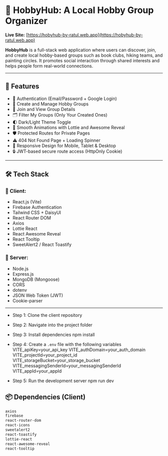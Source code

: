 # 🎯 HobbyHub: A Local Hobby Group Organizer

**Live Site:** [https://hobyhub-by-ratul.web.app](https://hobyhub-by-ratul.web.app)

**HobbyHub** is a full-stack web application where users can discover, join, and create local hobby-based groups such as book clubs, hiking teams, and painting circles. It promotes social interaction through shared interests and helps people form real-world connections.

---

## 🚀 Features

- 🔐 Authentication (Email/Password + Google Login)
- 📆 Create and Manage Hobby Groups
- 👥 Join and View Group Details
- 🗂️ Filter My Groups (Only Your Created Ones)
- 🌓 Dark/Light Theme Toggle
- 🧩 Smooth Animations with Lottie and Awesome Reveal
- 🛡️ Protected Routes for Private Pages
- ⚠️ 404 Not Found Page + Loading Spinner
- 📱 Responsive Design for Mobile, Tablet & Desktop
- 🔒 JWT-based secure route access (HttpOnly Cookie)

---

## 🛠️ Tech Stack

### 🔹 Client:
- React.js (Vite)
- Firebase Authentication
- Tailwind CSS + DaisyUI
- React Router DOM
- Axios
- Lottie React
- React Awesome Reveal
- React Tooltip
- SweetAlert2 / React Toastify

### 🔹 Server:
- Node.js
- Express.js
- MongoDB (Mongoose)
- CORS
- dotenv
- JSON Web Token (JWT)
- Cookie-parser

---

- Step 1: Clone the client repository

- Step 2: Navigate into the project folder

- Step 3: Install dependencies
npm install

- Step 4: Create a `.env` file with the following variables
VITE_apiKey=your_api_key
VITE_authDomain=your_auth_domain
VITE_projectId=your_project_id
VITE_storageBucket=your_storage_bucket
VITE_messagingSenderId=your_messagingSenderId
VITE_appId=your_appId


- Step 5: Run the development server
npm run dev


## 📦 Dependencies (Client)

```bash
axios
firebase
react-router-dom
react-icons
sweetalert2
react-toastify
lottie-react
react-awesome-reveal
react-tooltip
